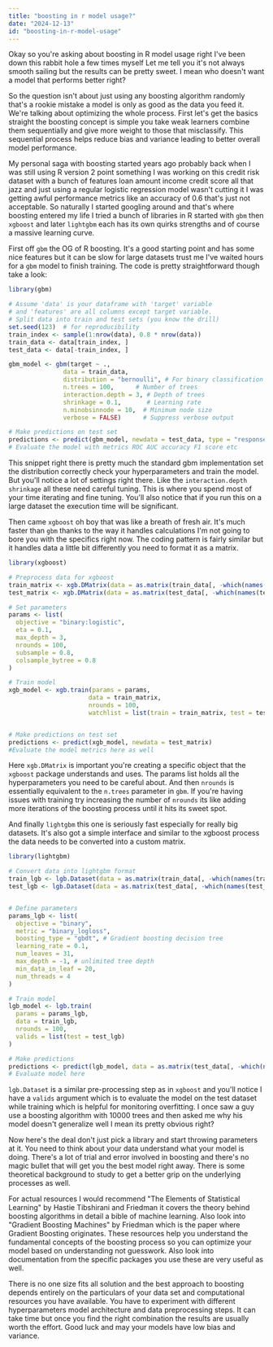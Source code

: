 ```yaml
---
title: "boosting in r model usage?"
date: "2024-12-13"
id: "boosting-in-r-model-usage"
---
```


Okay so you're asking about boosting in R model usage right I've been down this rabbit hole a few times myself Let me tell you it's not always smooth sailing but the results can be pretty sweet. I mean who doesn't want a model that performs better right?

So the question isn't about just using any boosting algorithm randomly that's a rookie mistake a model is only as good as the data you feed it. We're talking about optimizing the whole process. First let's get the basics straight the boosting concept is simple you take weak learners combine them sequentially and give more weight to those that misclassify. This sequential process helps reduce bias and variance leading to better overall model performance.

My personal saga with boosting started years ago probably back when I was still using R version 2 point something I was working on this credit risk dataset with a bunch of features loan amount income credit score all that jazz and just using a regular logistic regression model wasn't cutting it I was getting awful performance metrics like an accuracy of 0.6 that's just not acceptable. So naturally I started googling around and that's where boosting entered my life I tried a bunch of libraries in R started with `gbm` then `xgboost` and later `lightgbm` each has its own quirks strengths and of course a massive learning curve.

First off `gbm` the OG of R boosting. It's a good starting point and has some nice features but it can be slow for large datasets trust me I've waited hours for a `gbm` model to finish training. The code is pretty straightforward though take a look:

```R
library(gbm)

# Assume 'data' is your dataframe with 'target' variable
# and 'features' are all columns except target variable.
# Split data into train and test sets (you know the drill)
set.seed(123)  # for reproducibility
train_index <- sample(1:nrow(data), 0.8 * nrow(data))
train_data <- data[train_index, ]
test_data <- data[-train_index, ]

gbm_model <- gbm(target ~ .,
               data = train_data,
               distribution = "bernoulli", # For binary classification
               n.trees = 100,      # Number of trees
               interaction.depth = 3, # Depth of trees
               shrinkage = 0.1,       # Learning rate
               n.minobsinnode = 10,  # Minimum node size
               verbose = FALSE)      # Suppress verbose output

# Make predictions on test set
predictions <- predict(gbm_model, newdata = test_data, type = "response")
# Evaluate the model with metrics ROC AUC accuracy F1 score etc
```

This snippet right there is pretty much the standard gbm implementation set the distribution correctly check your hyperparameters and train the model. But you'll notice a lot of settings right there. Like the `interaction.depth` `shrinkage` all these need careful tuning. This is where you spend most of your time iterating and fine tuning. You'll also notice that if you run this on a large dataset the execution time will be significant.

Then came `xgboost` oh boy that was like a breath of fresh air. It's much faster than `gbm` thanks to the way it handles calculations I'm not going to bore you with the specifics right now. The coding pattern is fairly similar but it handles data a little bit differently you need to format it as a matrix.

```R
library(xgboost)

# Preprocess data for xgboost
train_matrix <- xgb.DMatrix(data = as.matrix(train_data[, -which(names(train_data) == "target")]), label = train_data$target)
test_matrix <- xgb.DMatrix(data = as.matrix(test_data[, -which(names(test_data) == "target")]), label = test_data$target)

# Set parameters
params <- list(
  objective = "binary:logistic",
  eta = 0.1,
  max_depth = 3,
  nrounds = 100,
  subsample = 0.8,
  colsample_bytree = 0.8
)

# Train model
xgb_model <- xgb.train(params = params,
                      data = train_matrix,
                      nrounds = 100,
                      watchlist = list(train = train_matrix, test = test_matrix))


# Make predictions on test set
predictions <- predict(xgb_model, newdata = test_matrix)
#Evaluate the model metrics here as well
```

Here `xgb.DMatrix` is important you're creating a specific object that the `xgboost` package understands and uses. The params list holds all the hyperparameters you need to be careful about. And then `nrounds` is essentially equivalent to the `n.trees` parameter in `gbm`. If you're having issues with training try increasing the number of `nrounds` its like adding more iterations of the boosting process until it hits its sweet spot.

And finally `lightgbm` this one is seriously fast especially for really big datasets. It's also got a simple interface and similar to the xgboost process the data needs to be converted into a custom matrix.

```R
library(lightgbm)

# Convert data into lightgbm format
train_lgb <- lgb.Dataset(data = as.matrix(train_data[, -which(names(train_data) == "target")]), label = train_data$target)
test_lgb <- lgb.Dataset(data = as.matrix(test_data[, -which(names(test_data) == "target")]), label = test_data$target, reference = train_lgb)


# Define parameters
params_lgb <- list(
  objective = "binary",
  metric = "binary_logloss",
  boosting_type = "gbdt", # Gradient boosting decision tree
  learning_rate = 0.1,
  num_leaves = 31,
  max_depth = -1, # unlimited tree depth
  min_data_in_leaf = 20,
  num_threads = 4
)

# Train model
lgb_model <- lgb.train(
  params = params_lgb,
  data = train_lgb,
  nrounds = 100,
  valids = list(test = test_lgb)
)

# Make predictions
predictions <- predict(lgb_model, data = as.matrix(test_data[, -which(names(test_data) == "target"])))
# Evaluate model here
```
`lgb.Dataset` is a similar pre-processing step as in `xgboost` and you'll notice I have a `valids` argument which is to evaluate the model on the test dataset while training which is helpful for monitoring overfitting. I once saw a guy use a boosting algorithm with 10000 trees and then asked me why his model doesn't generalize well I mean its pretty obvious right?

Now here's the deal don't just pick a library and start throwing parameters at it. You need to think about your data understand what your model is doing. There's a lot of trial and error involved in boosting and there's no magic bullet that will get you the best model right away. There is some theoretical background to study to get a better grip on the underlying processes as well.

For actual resources I would recommend "The Elements of Statistical Learning" by Hastie Tibshirani and Friedman it covers the theory behind boosting algorithms in detail a bible of machine learning. Also look into "Gradient Boosting Machines" by Friedman which is the paper where Gradient Boosting originates. These resources help you understand the fundamental concepts of the boosting process so you can optimize your model based on understanding not guesswork. Also look into documentation from the specific packages you use these are very useful as well.

There is no one size fits all solution and the best approach to boosting depends entirely on the particulars of your data set and computational resources you have available. You have to experiment with different hyperparameters model architecture and data preprocessing steps. It can take time but once you find the right combination the results are usually worth the effort. Good luck and may your models have low bias and variance.
